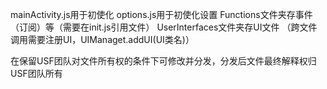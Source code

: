 mainActivity.js用于初使化
options.js用于初使化设置
Functions文件夹存事件（订阅）等（需要在init.js引用文件）
UserInterfaces文件夹存UI文件
（跨文件调用需要注册UI，UIManaget.addUI(UI类名)）

在保留USF团队对文件所有权的条件下可修改并分发，分发后文件最终解释权归USF团队所有